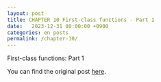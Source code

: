 ```yaml
---
layout: post
title: CHAPTER 10 First-class functions - Part 1
date:   2023-12-31 00:00:00 +0900
categories: en posts
permalink: /chapter-10/
---
```


First-class functions: Part 1

You can find the original post [here](https://livebook.manning.com/book/grokking-simplicity/chapter-10/).
